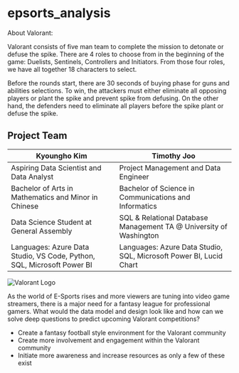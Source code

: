 # epsorts_analysis

About Valorant:

Valorant consists of five man team to complete the mission to detonate or defuse the spike. There are 4 roles to choose from in the beginning of the game: Duelists, Sentinels, Controllers and Initiators. From those four roles, we have all together 18 characters to  select.

Before the rounds start, there are 30 seconds of buying phase for guns and abilities selections. To win, the attackers must either eliminate all opposing players or plant the spike and prevent spike from defusing. On the other hand, the defenders need to eliminate all players before the spike plant or defuse the spike.

## Project Team
| Kyoungho Kim          | Timothy Joo    |
|-------------------|---------------|
| Aspiring Data Scientist and Data Analyst | Project Management and Data Engineer |
| Bachelor of Arts in Mathematics and Minor in Chinese | Bachelor of Science in Communications and Informatics |
| Data Science Student at General Assembly | SQL & Relational Database Management TA @ University of Washington |
| Languages: Azure Data Studio, VS Code, Python, SQL, Microsoft Power BI | Languages: Azure Data Studio, SQL, Microsoft Power BI, Lucid Chart |

![Valorant Logo](file:///C:/Users/kyoun/Downloads/Site-logo.webp)

<!--- PROBLEM STATEMENT --->
As the world of E-Sports rises and more viewers are tuning into video game streamers, there is a major need for a fantasy league for professional gamers. What would the data model and design look like and how can we solve deep questions to predict upcoming Valorant competitions?

<!--- GOALS --->
* Create a fantasy football style environment for the Valorant community
* Create more involvement and engagement within the Valorant community
* Initiate more awareness and increase resources as only a few of these exist
